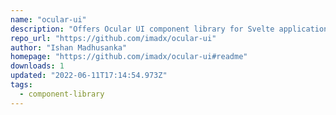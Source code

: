 ```yaml
---
name: "ocular-ui"
description: "Offers Ocular UI component library for Svelte applications."
repo_url: "https://github.com/imadx/ocular-ui"
author: "Ishan Madhusanka"
homepage: "https://github.com/imadx/ocular-ui#readme"
downloads: 1
updated: "2022-06-11T17:14:54.973Z"
tags: 
  - component-library
---
```

